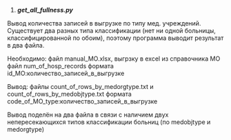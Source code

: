 1) ***get_all_fullness.py***

Вывод количества записей в выгрузке по типу мед. учреждений. 
Существует два разных типа классификации (нет ни одной больницы, классифицированной по обоим),
поэтому программа выводит результат в два файла.


Необходимо:
файл manual_MO.xlsx, выгрзку в excel из справочника МО
файл num_of_hosp_records формата id_МО:количество_записей_в_выгрузке


Вывод:
файлы count_of_rows_by_medorgtype.txt и count_of_rows_by_medobjtype.txt
формата code_of_MO_type:количество_записей_в_выгрузке

Вывод поделён на два файла в связи с наличием двух непересекающихся типов 
классификации больниц (по medobjtype и medorgtype)
